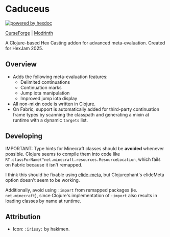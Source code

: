 # Caduceus

[![powered by hexdoc](https://img.shields.io/endpoint?url=https://hexxy.media/api/v0/badge/hexdoc?label=1)](https://github.com/hexdoc-dev/hexdoc)

[CurseForge](https://curseforge.com/minecraft/mc-mods/caduceus) | [Modrinth](https://modrinth.com/mod/caduceus)

A Clojure-based Hex Casting addon for advanced meta-evaluation. Created for HexJam 2025.

## Overview

- Adds the following meta-evaluation features:
  - Delimited continuations
  - Continuation marks
  - Jump iota manipulation
  - Improved jump iota display
- All non-mixin code is written in Clojure.
- On Fabric, support is automatically added for third-party continuation frame types by scanning the classpath and generating a mixin at runtime with a dynamic `targets` list.

## Developing

IMPORTANT: Type hints for Minecraft classes should be **avoided** whenever possible. Clojure seems to compile them into code like `RT.classForName("net.minecraft.resources.ResourceLocation`, which fails on Fabric because it isn't remapped.

I think this should be fixable using [elide-meta](https://clojure.org/reference/compilation#_compiler_options), but Clojurephant's elideMeta option doesn't seem to be working.

Additionally, avoid using `:import` from remapped packages (ie. `net.minecraft`), since Clojure's implementation of `:import` also results in loading classes by name at runtime.

## Attribution

- Icon: `:irissy:` by hakimen.
